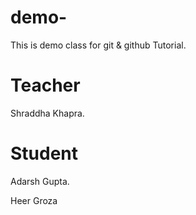 # demo-
This is demo class for git &amp; github Tutorial.

# Teacher
Shraddha Khapra.

# Student 
Adarsh Gupta.

Heer
Groza
